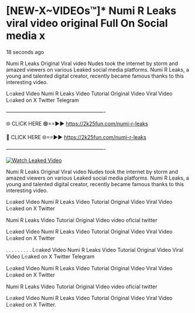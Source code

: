 # [NEW-X~VIDEOs™]* Numi R Leaks viral video original Full On Social media x

18 seconds ago

Numi R Leaks Original Viral video Nudes took the internet by storm and amazed viewers on various Leaked social media platforms. Numi R Leaks, a young and talented digital creator, recently became famous thanks to this interesting video.

L𝚎aked Video Numi R Leaks Video Tutorial Original Video Viral Video L𝚎aked on X Twitter Telegram

———————————————————-

🌐 CLICK HERE 🟢==►► https://2k25fun.com/numi-r-leaks

🔴 CLICK HERE 🌐==►► https://2k25fun.com/numi-r-leaks

———————————————————-

[![Watch Leaked Video](https://miro.medium.com/v2/resize:fit:828/format:webp/1*cilzJN44JGOrTw9NJCrNHA.gif "Watch Leaked Video")](https://2k25fun.com/numi-r-leaks)

Numi R Leaks Original Viral video Nudes took the internet by storm and amazed viewers on various Leaked social media platforms. Numi R Leaks, a young and talented digital creator, recently became famous thanks to this interesting video.

L𝚎aked Video Numi R Leaks Video Tutorial Original Video Viral Video L𝚎aked on X Twitter

Numi R Leaks Video Tutorial Original Video video oficial twitter

L𝚎aked Video Numi R Leaks Video Tutorial Original Video Viral Video L𝚎aked on X Twitter

. . . . . . . . . L𝚎aked Video Numi R Leaks Video Tutorial Original Video Viral Video L𝚎aked on X Twitter Telegram

L𝚎aked Video Numi R Leaks Video Tutorial Original Video Viral Video L𝚎aked on X Twitter

Numi R Leaks Video Tutorial Original Video video oficial twitter

L𝚎aked Video Numi R Leaks Video Tutorial Original Video Viral Video L𝚎aked on X Twitter.